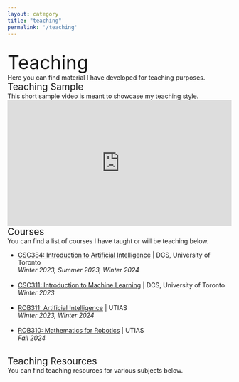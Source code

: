 ```yaml
---
layout: category
title: "teaching"
permalink: '/teaching'
---
```


<br>
<div style="font-size:3em;">Teaching</div>
Here you can find material I have developed for teaching purposes.

<div style="font-size:1.5em;">Teaching Sample</div>
This short sample video is meant to showcase my teaching style.
<iframe style="width:100%;height:auto;aspect-ratio:16 / 9;" src="https://www.youtube.com/embed/GaVHIYpJI1c" title="Teaching Sample Bayes Theorem" frameborder="0" allow="accelerometer; autoplay; clipboard-write; encrypted-media; gyroscope; picture-in-picture; web-share" referrerpolicy="strict-origin-when-cross-origin" allowfullscreen></iframe>
<br>
<div style="font-size:1.5em;">Courses</div>
You can find a list of courses I have taught or will be teaching below.

- [CSC384: Introduction to Artificial Intelligence](https://artsci.calendar.utoronto.ca/course/csc384h1) \| DCS, University of Toronto <br> <em>Winter 2023, Summer 2023, Winter 2024</em>
<br><br>
- [CSC311: Introduction to Machine Learning](https://artsci.calendar.utoronto.ca/course/csc311h1) \| DCS, University of Toronto <br> <em> Winter 2023 </em>
<br><br>
- [ROB311: Artificial Intelligence](https://engineering.calendar.utoronto.ca/course/rob311h1) \| UTIAS <br> <em> Winter 2023, Winter 2024 </em>
<br><br>
- [ROB310: Mathematics for Robotics](https://engineering.calendar.utoronto.ca/course/rob310h1) \| UTIAS <br> <em> Fall 2024 </em>

<br>
<div style="font-size:1.5em;">Teaching Resources</div>
You can find teaching resources for various subjects below.
